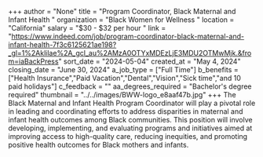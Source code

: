 +++
author = "None"
title = "Program Coordinator, Black Maternal and Infant Health "
organization = "Black Women for Wellness "
location = "California"
salary = "$30 - $32 per hour "
link = "https://www.indeed.com/job/program-coordinator-black-maternal-and-infant-health-7f3c6125621ae198?_gl=1%2Aklilae%2A_gcl_au%2AMzA0OTYxMDEzLjE3MDU2OTMwMjk.&from=iaBackPress"
sort_date = "2024-05-04"
created_at = "May 4, 2024"
closing_date = "June 30, 2024"
a_job_type = ["Full Time"]
b_benefits = ["Health Insurance","Paid Vacation","Dental","Vision","Sick time","and 10 paid holidays"]
c_feedback = ""
aa_degrees_required = "Bachelor's degree required"
thumbnail = "../../images/BWW-logo_e8aaf47b.jpg"
+++
The Black Maternal and Infant Health Program Coordinator will play a pivotal role in leading and coordinating efforts to address disparities in maternal and infant health outcomes among Black communities. This position will involve developing, implementing, and evaluating programs and initiatives aimed at improving access to high-quality care, reducing inequities, and promoting positive health outcomes for Black mothers and infants.